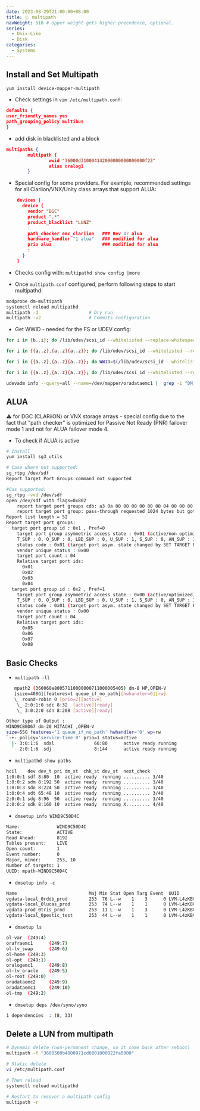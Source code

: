```yaml
---
date: 2023-08-29T21:00:00+08:00
title: 🩺 multipath
navWeight: 510 # Upper weight gets higher precedence, optional.
series:
  - Unix-Like
  - Disk
categories:
  - Systems
---
```



## Install and Set Multipath

```bash
yum install device-mapper-multipath
```

* Check settings in `vim /etc/multipath.conf`:
```json
defaults {
user_friendly_names yes
path_grouping_policy multibus
}
```

* add disk in blacklisted and a block 
```json
multipaths {
        multipath {
                wwid "36000d310004142000000000000000f23"
                alias oralog1
        }
```

* Special config for some providers. For example, recommended settings for all Clariion/VNX/Unity class arrays that support ALUA:
```json
    devices {
      device {
        vendor "DGC"
        product ".*"
        product_blacklist "LUNZ"
        :
        path_checker emc_clariion   ### Rev 47 alua
        hardware_handler "1 alua"   ### modified for alua
        prio alua                   ### modified for alua
        :
      }
    }
```

* Checks config with: `multipathd show config |more` 

* Once `multipath.conf` configured, perform following steps to start multipathd:
```bash
modprobe dm-multipath
systemctl reload multipathd
multipath -d                   # Dry run
multipath -v2                  # Commits configuration
```

* Get WWID - needed for the FS or UDEV config: 
```bash
for i in {b..i}; do /lib/udev/scsi_id --whitelisted --replace-whitespace --device=/dev/sd${i}; done | sort | uniq

for i in {{a..z},{a..z}{a..z}}; do /lib/udev/scsi_id --whitelisted --replace-whitespace --device=/dev/sd${i}; done | sort | uniq

for i in {{a..z},{a..z}{a..z}}; do WWID=$(/lib/udev/scsi_id --whitelisted --replace-whitespace --device=/dev/sd${i}); echo "/dev/sd${i} = $WWID"; done | sort -t"=" -k2

for i in {{a..z},{a..z}{a..z}}; do /lib/udev/scsi_id --whitelisted --replace-whitespace --device=/dev/sd${i}; done | sort | uniq -c

udevadm info --query=all --name=/dev/mapper/oradataemc1 |  grep -i "DM_UUID"
```

## ALUA 
⚠️ for DGC (CLARiiON) or VNX storage arrays - special config due to the fact that "path checker" is optimized for Passive Not Ready (PNR) failover mode 1 and not for ALUA failover mode 4.

* To check if ALUA is active

```bash
# Install 
yum install sg3_utils

# Case where not supported: 
sg_rtpg /dev/sdf
Report Target Port Groups command not supported

#Cas supported: 
sg_rtpg -vvd /dev/sdf
open /dev/sdf with flags=0x802
    report target port groups cdb: a3 0a 00 00 00 00 00 00 04 00 00 00
    report target port group: pass-through requested 1024 bytes but got 52 bytes
Report list length = 52
Report target port groups:
  target port group id : 0x1 , Pref=0
    target port group asymmetric access state : 0x01 (active/non optimized)
    T_SUP : 0, O_SUP : 0, LBD_SUP : 0, U_SUP : 1, S_SUP : 0, AN_SUP : 1, AO_SUP : 1
    status code : 0x01 (target port asym. state changed by SET TARGET PORT GROUPS command)
    vendor unique status : 0x00
    target port count : 04
    Relative target port ids:
      0x01
      0x02
      0x03
      0x04
  target port group id : 0x2 , Pref=1
    target port group asymmetric access state : 0x00 (active/optimized)
    T_SUP : 0, O_SUP : 0, LBD_SUP : 0, U_SUP : 1, S_SUP : 0, AN_SUP : 1, AO_SUP : 1
    status code : 0x01 (target port asym. state changed by SET TARGET PORT GROUPS command)
    vendor unique status : 0x00
    target port count : 04
    Relative target port ids:
      0x05
      0x06
      0x07
      0x08
```

## Basic Checks 

* `multipath -ll`
```bash
   mpath2 (360060e80057110000000711000005405) dm-8 HP,OPEN-V
   [size=408G][features=1 queue_if_no_path][hwhandler=0][rw]
   \_ round-robin 0 [prio=2][active]
    \_ 2:0:1:0 sdc 8:32  [active][ready]
    \_ 3:0:2:0 sdn 8:208 [active][ready]

Other type of Output :
WIND9CB0D67 dm-20 HITACHI ,OPEN-V          
size=55G features='1 queue_if_no_path' hwhandler='0' wp=rw
`-+- policy='service-time 0' prio=1 status=active
  |- 3:0:1:6  sdal               66:80      active ready running
  `- 2:0:1:6  sdj                8:144      active ready running
```

* `multipathd show paths`
```bash
hcil    dev dev_t pri dm_st  chk_st dev_st  next_check
1:0:0:1 sdf 8:80  10  active ready  running .......... 3/40
1:0:0:2 sdm 8:192 50  active ready  running .......... 3/40
1:0:0:3 sdo 8:224 50  active ready  running .......... 3/40
1:0:0:4 sdt 65:48 10  active ready  running .......... 3/40
2:0:0:1 sdg 8:96  50  active ready  running .......... 3/40
2:0:0:2 sdk 8:160 10  active ready  running X......... 4/40
```

* `dmsetup info WIND9C50D4C`
```bash
Name:              WIND9C50D4C
State:             ACTIVE
Read Ahead:        8192
Tables present:    LIVE
Open count:        1
Event number:      0
Major, minor:      253, 10
Number of targets: 1
UUID: mpath-WIND9C50D4C
```

* `dmsetup info -c`
```bash
Name                           Maj Min Stat Open Targ Event  UUID                                                                
vgdata-local_0rddb_prod        253  76 L--w    1    3      0 LVM-L4zKBVvimtzjKK80DUxiTGZXVYjEufrH6DrZllZR2tw7vtH2D9NJRbC3Jta8QuRO
vgdata-local_0lucas_prod       253  74 L--w    1    1      0 LVM-L4zKBVvimtzjKK80DUxiTGZXVYjEufrHF8nplAxZfZBkVUP4ndcJvCrNP5UOAfIA
vgdata-prod_0tris_prod         253  11 L--w    1    3      0 LVM-L4zKBVvimtzjKK80DUxiTGZXVYjEufrHISKMHLqUw4FnG4iKyFiMYsDVmj2i63jF
vgdata-local_0pestic_test      253  44 L--w    1    1      0 LVM-L4zKBVvimtzjKK80DUxiTGZXVYjEufrHHESnLA5qupQVnfmZw2UiloFM5CtrDecO
```

* `dmsetup ls`
```bash
ol-var  (249:4)
orafraemc1      (249:7)
ol-lv_swap      (249:6)
ol-home (249:3)
ol-opt  (249:1)
oralogemc1      (249:8)
ol-lv_oracle    (249:5)
ol-root (249:0)
oradataemc2     (249:9)
oradataemc1     (249:10)
ol-tmp  (249:2)
```

* `dmsetup deps /dev/syno/syno`
```bash
1 dependencies  : (8, 33)
```

## Delete a LUN from multipath

```bash
# Dynamic delete (non-permanent change, so it come back after reboot)
multipath -f "3600508b4000971cd0001000022fa0000"

# Static delete
vi /etc/multipath.conf

# Then reload
systemctl reload multipathd

# Restart to recover a multipath config 
multipath -r
```
